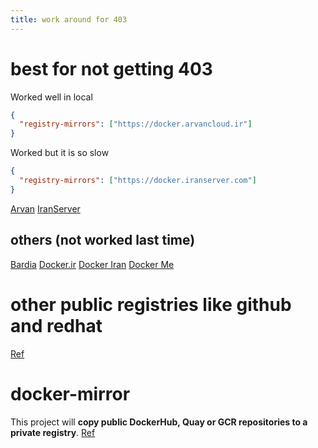 ```yaml
---
title: work around for 403
---
```


# best for not getting 403
Worked well in local       
```json
{
  "registry-mirrors": ["https://docker.arvancloud.ir"]
}
```

Worked but it is so slow
```json
{
  "registry-mirrors": ["https://docker.iranserver.com"]
}
```
[Arvan](https://www.arvancloud.ir/fa/dev/docker)
[IranServer](https://mirror.iranserver.com/docker/)

## others (not worked last time)
[Bardia](https://dockreg.com/)
[Docker.ir](https://docker.ir/)
[Docker Iran](https://www.docker.host/docker-mirror/)
[Docker Me](https://dockerme.ir/document/325/)


# other public registries like github and redhat
[Ref](https://docs.github.com/en/packages/working-with-a-github-packages-registry/working-with-the-container-registry)

# docker-mirror
This project will **copy public DockerHub, Quay or GCR repositories to a private registry**.
[Ref](https://github.com/seatgeek/docker-mirror)